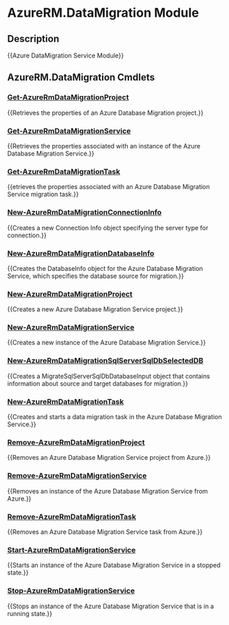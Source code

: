 ﻿---
Module Name: AzureRM.DataMigration
Module Guid: 150d9544-6348-4373-806f-10cd0b4de4cb
Help Version: 0.1.0
Locale: en-US
---

# AzureRM.DataMigration Module
## Description
{{Azure DataMigration Service Module}}

## AzureRM.DataMigration Cmdlets
### [Get-AzureRmDataMigrationProject](Get-AzureRmDataMigrationProject.md)
{{Retrieves the properties of an Azure Database Migration project.}}

### [Get-AzureRmDataMigrationService](Get-AzureRmDataMigrationService.md)
{{Retrieves the properties associated with an instance of the Azure Database Migration Service.}}

### [Get-AzureRmDataMigrationTask](Get-AzureRmDataMigrationTask.md)
{{etrieves the properties associated with an Azure Database Migration Service migration task.}}

### [New-AzureRmDataMigrationConnectionInfo](New-AzureRmDataMigrationConnectionInfo.md)
{{Creates a new Connection Info object specifying the server type for connection.}}

### [New-AzureRmDataMigrationDatabaseInfo](New-AzureRmDataMigrationDatabaseInfo.md)
{{Creates the DatabaseInfo object for the Azure Database Migration Service, which specifies the database source for migration.}}

### [New-AzureRmDataMigrationProject](New-AzureRmDataMigrationProject.md)
{{Creates a new Azure Database Migration Service project.}}

### [New-AzureRmDataMigrationService](New-AzureRmDataMigrationService.md)
{{Creates a new instance of the Azure Database Migration Service.}}

### [New-AzureRmDataMigrationSqlServerSqlDbSelectedDB](New-AzureRmDataMigrationSqlServerSqlDbSelectedDB.md)
{{Creates a MigrateSqlServerSqlDbDatabaseInput object that contains information about source and target databases for migration.}}

### [New-AzureRmDataMigrationTask](New-AzureRmDataMigrationTask.md)
{{Creates and starts a data migration task in the Azure Database Migration Service.}}

### [Remove-AzureRmDataMigrationProject](Remove-AzureRmDataMigrationProject.md)
{{Removes an Azure Database Migration Service project from Azure.}}

### [Remove-AzureRmDataMigrationService](Remove-AzureRmDataMigrationService.md)
{{Removes an instance of the Azure Database Migration Service from Azure.}}

### [Remove-AzureRmDataMigrationTask](Remove-AzureRmDataMigrationTask.md)
{{Removes an Azure Database Migration Service task from Azure.}}

### [Start-AzureRmDataMigrationService](Start-AzureRmDataMigrationService.md)
{{Starts an instance of the Azure Database Migration Service in a stopped state.}}

### [Stop-AzureRmDataMigrationService](Stop-AzureRmDataMigrationService.md)
{{Stops an instance of the Azure Database Migration Service that is in a running state.}}

